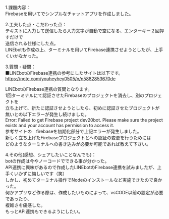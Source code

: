 1.課題内容：<br>
Firebaseを用いてでシンプルなチャットアプリを作成しました。<br>

2.工夫した点・こだわった点：<br>
テキストに入力して送信したら入力文字が自動で空になる、エンターキー２回押すだけで<br>
送信される仕様にした点。<br>
LINEbotも作成の上、ターミナルを用いてFirebase連携させようとしたが、上手くいかなかった。<br>

3.質問・疑問：<br>
■LINEbotのFirebase連携の参考にしたサイトは以下です。<br>
https://note.com/youheyhey0505/n/n5882853670de<br>

LINEbotのFirebase連携の質問となります。<br>
1回ターミナルにて認証させたFirebaseのプロジェクトを消去し、別のプロジェクトを<br>
立ち上げて、新たに認証させようとしたら、初めに認証させたプロジェクトが<br>
無いとの以下エラーが発生し続けました。<br>
Error: Failed to get Firebase project dev20bot. Please make sure the project exists and your account has permission to access it.<br>
参考サイトの　firebaseを初期化部分で上記エラーが発生しました。<br>
新しく立ち上げたFirebaseプロジェクトとへの認証の変更を行うためには<br>
どのようなターミナルへの書き込みが必要か可能であれば教えて下さい。<br>

4.その他(感想、シェアしたいことなんでも)：<br>
botの作成は今やノーコードでできる事が分かった。<br>
API連携に興味があるので作成したLINEbotのFirebase連携を試みましたが、上手くいかずに悔しいです（笑）<br>
しかし、初めてターミナル操作でNodeのインストールなど実施できたので良かった。<br>
何かアプリなど作る際は、作成したいものによって、vsCODE以前の設定が必要であったり、<br>
複雑さを痛感した。<br>
もっとAPI連携もできるようにしたい。<br>

